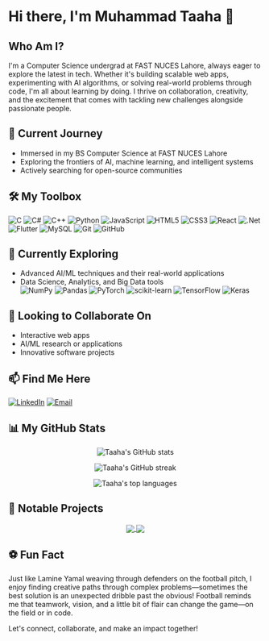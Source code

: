 # Hi there, I'm Muhammad Taaha 👋

## Who Am I?

I'm a Computer Science undergrad at FAST NUCES Lahore, always eager to explore the latest in tech. Whether it's building scalable web apps, experimenting with AI algorithms, or solving real-world problems through code, I'm all about learning by doing. I thrive on collaboration, creativity, and the excitement that comes with tackling new challenges alongside passionate people.

## 🚀 Current Journey

- Immersed in my BS Computer Science at FAST NUCES Lahore
- Exploring the frontiers of AI, machine learning, and intelligent systems
- Actively searching for open-source communities

## 🛠️ My Toolbox
![C](https://img.shields.io/badge/c-%2300599C.svg?style=for-the-badge&logo=c&logoColor=white)
![C#](https://img.shields.io/badge/c%23-%23239120.svg?style=for-the-badge&logo=csharp&logoColor=white)
![C++](https://img.shields.io/badge/c++-%2300599C.svg?style=for-the-badge&logo=c%2B%2B&logoColor=white)
![Python](https://img.shields.io/badge/python-3670A0?style=for-the-badge&logo=python&logoColor=ffdd54)
![JavaScript](https://img.shields.io/badge/javascript-%23323330.svg?style=for-the-badge&logo=javascript&logoColor=%23F7DF1E)
![HTML5](https://img.shields.io/badge/html5-%23E34F26.svg?style=for-the-badge&logo=html5&logoColor=white)
![CSS3](https://img.shields.io/badge/css3-%231572B6.svg?style=for-the-badge&logo=css3&logoColor=white)
![React](https://img.shields.io/badge/react-%2320232a.svg?style=for-the-badge&logo=react&logoColor=%2361DAFB)
![.Net](https://img.shields.io/badge/.NET-5C2D91?style=for-the-badge&logo=.net&logoColor=white)
![Flutter](https://img.shields.io/badge/Flutter-02569B?style=for-the-badge&logo=flutter&logoColor=white)
![MySQL](https://img.shields.io/badge/mysql-4479A1.svg?style=for-the-badge&logo=mysql&logoColor=white)
![Git](https://img.shields.io/badge/git-%23F05033.svg?style=for-the-badge&logo=git&logoColor=white)
![GitHub](https://img.shields.io/badge/github-%23121011.svg?style=for-the-badge&logo=github&logoColor=white)

## 🌱 Currently Exploring
- Advanced AI/ML techniques and their real-world applications
- Data Science, Analytics, and Big Data tools  
![NumPy](https://img.shields.io/badge/numpy-%23013243.svg?style=for-the-badge&logo=numpy&logoColor=white)
![Pandas](https://img.shields.io/badge/pandas-%23150458.svg?style=for-the-badge&logo=pandas&logoColor=white)
![PyTorch](https://img.shields.io/badge/PyTorch-%23EE4C2C.svg?style=for-the-badge&logo=PyTorch&logoColor=white)
![scikit-learn](https://img.shields.io/badge/scikit--learn-%23F7931E.svg?style=for-the-badge&logo=scikit-learn&logoColor=white)
![TensorFlow](https://img.shields.io/badge/TensorFlow-%23FF6F00.svg?style=for-the-badge&logo=TensorFlow&logoColor=white)
![Keras](https://img.shields.io/badge/Keras-%23D00000.svg?style=for-the-badge&logo=Keras&logoColor=white)

## 🤝 Looking to Collaborate On
- Interactive web apps
- AI/ML research or applications
- Innovative software projects

## 📫 Find Me Here
[![LinkedIn](https://img.shields.io/badge/LinkedIn-%230077B5.svg?logo=linkedin&logoColor=white)](https://www.linkedin.com/in/muhammad-taahaa-3078111b8/)
[![Email](https://img.shields.io/badge/Email-mr.taaha16@gmail.com-red?style=for-the-badge&logo=gmail&logoColor=white)](mailto:mr.taaha16@gmail.com)

## 📊 My GitHub Stats
<p align="center">
  <img src="https://github-readme-stats.vercel.app/api?username=Taahaa1881&theme=dark&hide_border=false&rank_icon=percentile&cache_seconds=1800" alt="Taaha's GitHub stats" />
</p>
<p align="center">
  <img src="https://github-readme-streak-stats.herokuapp.com/?user=Taahaa1881&theme=dark&hide_border=false" alt="Taaha's GitHub streak" />
</p>
<p align="center">
  <img src="https://github-readme-stats.vercel.app/api/top-langs/?username=Taahaa1881&theme=dark&hide_border=false&include_all_commits=true&count_private=true&layout=compact" alt="Taaha's top languages" />
</p>

## 🌟 Notable Projects
<p align="center">
  <a href="https://github.com/M-Taahaa-14/Xplore">
    <img align="center" src="https://github-readme-stats.vercel.app/api/pin/?username=M-Taahaa-14&repo=Xplore&theme=dark" />
  </a>
  <a href="https://github.com/M-Taahaa-14/Taaha-Hikes">
    <img align="center" src="https://github-readme-stats.vercel.app/api/pin/?username=M-Taahaa-14&repo=Taaha-Hikes&theme=dark" />
  </a>
</p>

## ⚽ Fun Fact
Just like Lamine Yamal weaving through defenders on the football pitch, I enjoy finding creative paths through complex problems—sometimes the best solution is an unexpected dribble past the obvious! Football reminds me that teamwork, vision, and a little bit of flair can change the game—on the field or in code.

Let's connect, collaborate, and make an impact together!
